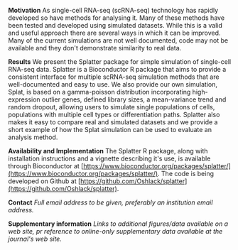 **Motivation**
As single-cell RNA-seq (scRNA-seq) technology has rapidly developed so have methods for analysing it. Many of these methods have been tested and developed using simulated datasets. While this is a valid and useful approach there are several ways in which it can be improved. Many of the current simulations are not well documented, code may not be available and they don't demonstrate similarity to real data.

**Results**
We present the Splatter package for simple simulation of single-cell RNA-seq data. Splatter is a Bioconductor R package that aims to provide a consistent interface for multiple scRNA-seq simulation methods that are well-documented and easy to use. We also provide our own simulation, Splat, is based on a gamma-poisson distribution incorporating high-expression outlier genes, defined library sizes, a mean-variance trend and random dropout, allowing users to simulate single populations of cells, populations with multiple cell types or differentiation paths. Splatter also makes it easy to compare real and simulated datasets and we provide a short example of how the Splat simulation can be used to evaluate an analysis method.

**Availability and Implementation**
The Splatter R package, along with installation instructions and a vignette describing it's use, is available through Bioconductor at [https://www.bioconductor.org/packages/splatter/](https://www.bioconductor.org/packages/splatter/). The code is being developed on Github at [https://github.com/Oshlack/splatter](https://github.com/Oshlack/splatter).

**Contact**
_Full email address to be given, preferably an institution email address._

**Supplementary information**
_Links to additional figures/data available on a web site, pr reference to online-only supplementary data available at the journal's web site._